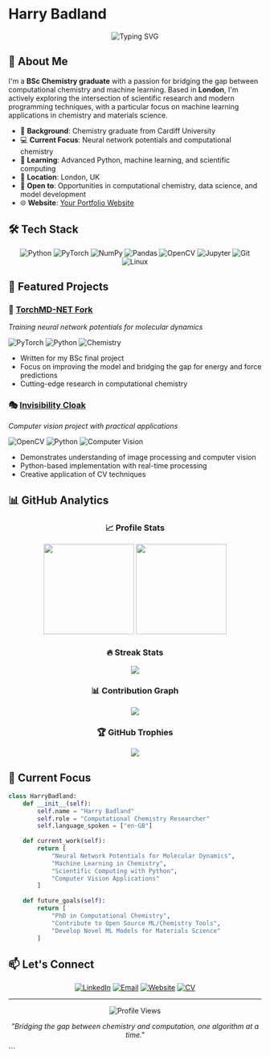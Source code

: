# Harry Badland

<div align="center">
    
![Typing SVG](https://readme-typing-svg.herokuapp.com?font=Fira+Code&pause=1000&color=F70000&center=true&vCenter=true&width=435&lines=BSc+Chemistry+Graduate;Machine+Learning;Computational+Chemistry;Neural+Networks+)

</div>

## 🧬 About Me

I'm a **BSc Chemistry graduate** with a passion for bridging the gap between computational chemistry and machine learning. Based in **London**, I'm actively exploring the intersection of scientific research and modern programming techniques, with a particular focus on machine learning applications in chemistry and materials science.

- 🔬 **Background**: Chemistry graduate from Cardiff University
- 💻 **Current Focus**: Neural network potentials and computational chemistry
- 🌱 **Learning**: Advanced Python, machine learning, and scientific computing
- 📍 **Location**: London, UK
- 💼 **Open to**: Opportunities in computational chemistry, data science, and model development
- 🌐 **Website**: [Your Portfolio Website](your-website-link-here)

## 🛠️ Tech Stack

<div align="center">

![Python](https://img.shields.io/badge/Python-3776AB?style=for-the-badge&logo=python&logoColor=white)
![PyTorch](https://img.shields.io/badge/PyTorch-EE4C2C?style=for-the-badge&logo=pytorch&logoColor=white)
![NumPy](https://img.shields.io/badge/NumPy-013243?style=for-the-badge&logo=numpy&logoColor=white)
![Pandas](https://img.shields.io/badge/Pandas-150458?style=for-the-badge&logo=pandas&logoColor=white)
![OpenCV](https://img.shields.io/badge/OpenCV-27338e?style=for-the-badge&logo=OpenCV&logoColor=white)
![Jupyter](https://img.shields.io/badge/Jupyter-F37626?style=for-the-badge&logo=jupyter&logoColor=white)
![Git](https://img.shields.io/badge/Git-F05032?style=for-the-badge&logo=git&logoColor=white)
![Linux](https://img.shields.io/badge/Linux-FCC624?style=for-the-badge&logo=linux&logoColor=black)

</div>

## 🚀 Featured Projects

### 🧠 [TorchMD-NET Fork](https://github.com/hbadland/torchmd-net)
*Training neural network potentials for molecular dynamics*

![PyTorch](https://img.shields.io/badge/PyTorch-EE4C2C?style=flat-square&logo=pytorch&logoColor=white)
![Python](https://img.shields.io/badge/Python-3776AB?style=flat-square&logo=python&logoColor=white)
![Chemistry](https://img.shields.io/badge/Chemistry-FF6B6B?style=flat-square&logo=atom&logoColor=white)

- Written for my BSc final project
- Focus on improving the model and bridging the gap for energy and force predictions
- Cutting-edge research in computational chemistry

### 🎭 [Invisibility Cloak](https://github.com/hbadland/invisibility-cloak)
*Computer vision project with practical applications*

![OpenCV](https://img.shields.io/badge/OpenCV-27338e?style=flat-square&logo=OpenCV&logoColor=white)
![Python](https://img.shields.io/badge/Python-3776AB?style=flat-square&logo=python&logoColor=white)
![Computer Vision](https://img.shields.io/badge/Computer_Vision-4CAF50?style=flat-square&logo=eye&logoColor=white)

- Demonstrates understanding of image processing and computer vision
- Python-based implementation with real-time processing
- Creative application of CV techniques

## 📊 GitHub Analytics

<div align="center">

### 📈 Profile Stats
<img height="180em" src="https://github-readme-stats.vercel.app/api?username=hbadland&show_icons=true&theme=radical&hide_border=true&count_private=true&include_all_commits=true"/>
<img height="180em" src="https://github-readme-stats.vercel.app/api/top-langs/?username=hbadland&layout=compact&theme=radical&hide_border=true&langs_count=8"/>

### 🔥 Streak Stats
<img src="https://github-readme-streak-stats.herokuapp.com/?user=hbadland&theme=radical&hide_border=true"/>

### 📊 Contribution Graph
<img src="https://github-readme-activity-graph.vercel.app/graph?username=hbadland&theme=redical&hide_border=true&area=true"/>

### 🏆 GitHub Trophies
<img src="https://github-profile-trophy.vercel.app/?username=hbadland&theme=radical&no-frame=true&no-bg=false&margin-w=4&row=1"/>

</div>

## 🎯 Current Focus

```python
class HarryBadland:
    def __init__(self):
        self.name = "Harry Badland"
        self.role = "Computational Chemistry Researcher"
        self.language_spoken = ["en-GB"]
        
    def current_work(self):
        return [
            "Neural Network Potentials for Molecular Dynamics",
            "Machine Learning in Chemistry",
            "Scientific Computing with Python",
            "Computer Vision Applications"
        ]
    
    def future_goals(self):
        return [
            "PhD in Computational Chemistry",
            "Contribute to Open Source ML/Chemistry Tools",
            "Develop Novel ML Models for Materials Science"
        ]
```

## 📫 Let's Connect

<div align="center">

[![LinkedIn](https://img.shields.io/badge/LinkedIn-0077B5?style=for-the-badge&logo=linkedin&logoColor=white)](https://www.linkedin.com/in/harry-badland-099517237/)
[![Email](https://img.shields.io/badge/Email-D14836?style=for-the-badge&logo=gmail&logoColor=white)](mailto:badlandh@icloud.com)
[![Website](https://img.shields.io/badge/Website-FF7139?style=for-the-badge&logo=firefox&logoColor=white)](your-website-link-here)
[![CV](https://img.shields.io/badge/CV-000000?style=for-the-badge&logo=read-the-docs&logoColor=white)](link-to-your-cv.pdf)

</div>

---

<div align="center">

![Profile Views](https://komarev.com/ghpvc/?username=hbadland&color=red&style=flat-square)

*"Bridging the gap between chemistry and computation, one algorithm at a time."*

</div>
```
